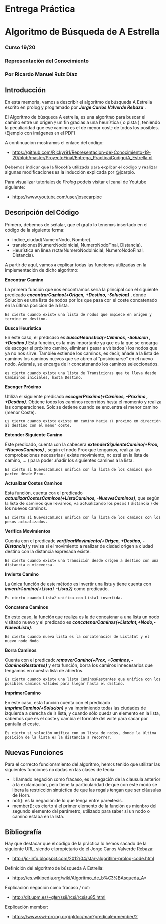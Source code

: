 # Entrega Práctica
# Algoritmo de Búsqueda de A Estrella
### Curso 19/20
### Representación del Conocimiento
### Por Ricardo Manuel Ruiz Díaz

## Introducción
En esta memoria, vamos a describir el algoritmo de búsqueda A Estrella escrito en prolog y programado por _**Jorge Carlos Valverde Rebaza**_ . 

El Algoritmo de búsqueda A estrella, es una algoritmo para buscar el camino entre un origen y un fin gracias a una heurística ( o pista ), teniendo la peculiaridad que ese camino es el de menor coste de todos los posibles. 
(Ejemplo con imágenes en el PDF)

A continuación mostramos el enlace del código:
-   https://github.com/Riickyr91/Representacion-del-Conocimiento-19-20/blob/master/ProyectoFinal/Entrega_Practica/Codigo/A_Estrella.pl

Debemos indicar que la filosofía utilizada para explicar el código y realizar algunas modificaciones es la inducción explicada por @jcarpio.

Para visualizar tutoriales de _Prolog_ podeis visitar el canal de Youtube siguiente:
-   https://www.youtube.com/user/josecarpioc


## Descripción del Código
Primero, debemos de señalar, que el grafo lo tenemos insertado en el código de la siguiente forma:
-	indice_ciudad(NumeroNodo, Nombre).
-	transiciones(NumeroNodoInicial, NumeroNodoFinal, Distancia).
-	Heurística en línea recta(NumeroNodoInicial, NumeroNodoFinal, Distancia).

A partir de aquí, vamos a explicar todas las funciones utilizadas en la implementación de dicho algoritmo:


**Encontrar Camino**

La primera función que nos encontramos sería la principal con el siguiente predicado  _**encontrarCamino(+Origen, +Destino, -Solucion)**_ , donde Solucion es una lista de nodos por los que pasa con el coste concatenado en la última posicion de la lista. 

```
Es cierto cuando existe una lista de nodos que empiece en origen y termine en destino.
```

**Busca Heurística**

En este caso, el predicado es _**buscaHeuristica(+Caminos, -Solucion , +Destino )**_
Esta función, es la más importante ya que es la que se encarga de escoger el próximo camino, eliminar ( pasar a visitados ) los nodos que ya no nos sirve. También extiende los caminos, es decir, añade a la lista de caminos los caminos nuevos que se abren al “posicionarse” en el nuevo nodo.
Además, se encarga de ir concatenando los caminos seleccionados.

```
es cierto cuando existe una lista de Transiciones que te lleva desde Camininos iniciales, hasta Destino. 
```

**Escoger Próximo**

Utiliza el siguiente predicado _**escogerProximo(+Caminos, -Proximo , +Destino)**_. Obtiene todos los caminos recorridos hasta el momento y realiza las comparaciones. Solo se detiene cuando se encuentra el menor camino (menor Coste).

```
Es cierto cuando existe existe un camino hacia el proximo en dirección al destino con el menor coste.
```

**Extender Siguiente Camino**

Este predicado, cuenta con la cabecera _**extenderSiguienteCamino(+Prox, -NuevosCaminos)**_ , según el nodo Prox que tengamos, realiza las comprobaciones necesarias ( existe movimiento, no está en la lista de camino, … ) para poder añadir los siguientes caminos a la lista.

```
Es cierto si NuevosCaminos unifica con la lista de los caminos que parten desde Prox.
```

**Actualizar Costes Caminos**

Esta función, cuenta con el predicado _**actualizarCostesCaminos(+ListaCaminos, -NuevosCaminos)**_, que según la lista de caminos que llevamos, va actualizando los pesos ( distancia ) de los nuevos caminos.

```
Es cierto si NuevosCaminos unifica con la lista de los caminos con los pesos actualizados.
```

**Verifica Movimientos**

Cuenta con el predicado _**verificarMovimiento(+Origen, +Destino, -Distancia)**_ y revisa si el movimiento a realizar de ciudad origen a ciudad destino con la distancia expresada existe.

```
Es cierto cuando existe una transición desde origen a destino con una distancia o viceversa.
```

**Invierte Camino**

La única función de este método es invertir una lista y tiene cuenta con _**invertirCamino(+Lista1 ,-Lista2)**_ como predicado.

```
Es cierto cuando Lista2 unifica con Lista1 invertida.
```

**Concatena Caminos**

En este caso, la función que realiza es la de concatenar a una lista un nodo visitado nuevo y el predicado es _**concatenarCaminos(+ListaInt,+Nodo,-NuevaLista)**_.

```
Es cierto cuando nueva lista es la concatenación de ListaInt y el nuevo nodo Nodo
```

**Borra Caminos**

Cuenta con el predicado _**removerCamino(+Prox, +Caminos, -CaminosRestantes)**_ y esta función, borra los caminos innecesarios que tengamos en nuestra lista de abiertos.

```
Es cierto cuando existe una lista CaminosRestantes que unifica con los posibles caminos válidos para llegar hasta el destino.
```

**ImprimerCamino**

En este caso, esta función cuenta con el predicado _**imprimeCamino(+Solucion)**_ y va imprimiendo todas las ciudades de izquierda a derecha de la lista, y cuando sólo queda un elemento en la lista, sabemos que es el coste y cambia el formate del write para sacar por pantalla el coste.

```
Es cierto si solución unifica con un lista de nodos, donde la última posición de la lista es la distancia a recorrer.
```


## Nuevas Funciones
Para el correcto funcionamiento del algoritmo, hemos tenido que utilizar las siguientes funciones no dadas en las clases de teoría:
-	!: llamado negación como fracaso, es la negación de la clausula anterior a la exclamación, pero tiene la particularidad de que con este modo se libera la restricción sintáctica de que las regals tengan que ser cláusulas de Horn.
-	not(): es la negación de lo que tenga entre parentesis.
-	member(): es cierto si el primer elemento de la función es mienbro del segundo elemento del parámetro, utilizado para saber si un nodo o camino estaba en la lista.

## Bibliografía
Hay que destacar que el código de la práctica lo hemos sacado de la siguiente URL, siendo el propietario de él Jorge Carlos Valverde Rebaza:
-	http://jc-info.blogspot.com/2012/04/star-algorithm-prolog-code.html

Definición del algoritmo de búsqueda A Estrella:
-	https://es.wikipedia.org/wiki/Algoritmo_de_b%C3%BAsqueda_A*

Explicación negación como fracaso / not:
-	http://dit.upm.es/~gfer/ssii/rcsi/rcsisu85.html

Explicación member:
-	https://www.swi-prolog.org/pldoc/man?predicate=member/2
